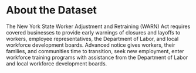 # About the Dataset
The New York State Worker Adjustment and Retraining (WARN) Act requires covered businesses to provide early warnings of closures and layoffs to workers, employee representatives, the Department of Labor, and local workforce development boards. Advanced notice gives workers, their families, and communities time to transition, seek new employment, enter workforce training programs with assistance from the Department of Labor and local workforce development boards.

